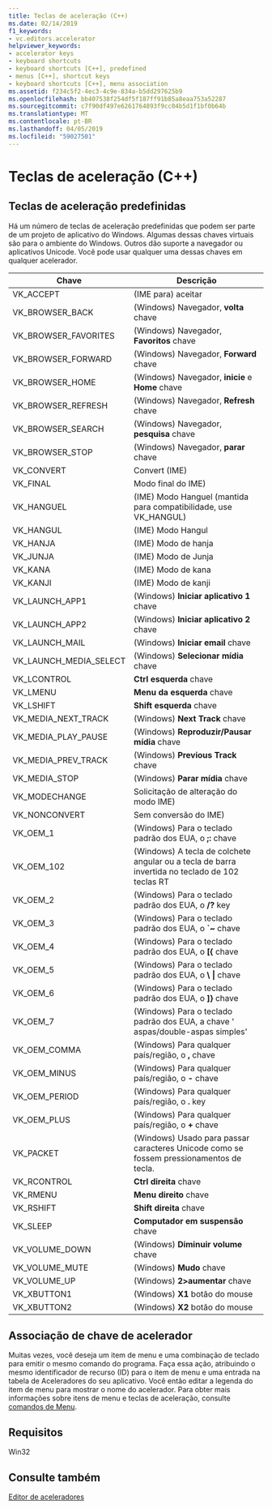 ```yaml
---
title: Teclas de aceleração (C++)
ms.date: 02/14/2019
f1_keywords:
- vc.editors.accelerator
helpviewer_keywords:
- accelerator keys
- keyboard shortcuts
- keyboard shortcuts [C++], predefined
- menus [C++], shortcut keys
- keyboard shortcuts [C++], menu association
ms.assetid: f234c5f2-4ec3-4c9e-834a-b5dd297625b9
ms.openlocfilehash: bb407538f254df5f187ff91b85a8eaa753a52287
ms.sourcegitcommit: c7f90df497e6261764893f9cc04b5d1f1bf0b64b
ms.translationtype: MT
ms.contentlocale: pt-BR
ms.lasthandoff: 04/05/2019
ms.locfileid: "59027501"
---
```

# <a name="accelerator-keys-c"></a>Teclas de aceleração (C++)

## <a name="predefined-accelerator-keys"></a>Teclas de aceleração predefinidas

Há um número de teclas de aceleração predefinidas que podem ser parte de um projeto de aplicativo do Windows. Algumas dessas chaves virtuais são para o ambiente do Windows. Outros dão suporte a navegador ou aplicativos Unicode. Você pode usar qualquer uma dessas chaves em qualquer acelerador.

|Chave|Descrição|
|---------|-----------------|
|VK_ACCEPT|(IME para) aceitar|
|VK_BROWSER_BACK|(Windows) Navegador, **volta** chave|
|VK_BROWSER_FAVORITES|(Windows) Navegador, **Favoritos** chave|
|VK_BROWSER_FORWARD|(Windows) Navegador, **Forward** chave|
|VK_BROWSER_HOME|(Windows) Navegador, **inicie** e **Home** chave|
|VK_BROWSER_REFRESH|(Windows) Navegador, **Refresh** chave|
|VK_BROWSER_SEARCH|(Windows) Navegador, **pesquisa** chave|
|VK_BROWSER_STOP|(Windows) Navegador, **parar** chave|
|VK_CONVERT|Convert (IME)|
|VK_FINAL|Modo final do IME)|
|VK_HANGUEL|(IME) Modo Hanguel (mantida para compatibilidade, use VK_HANGUL)|
|VK_HANGUL|(IME) Modo Hangul|
|VK_HANJA|(IME) Modo de hanja|
|VK_JUNJA|(IME) Modo de Junja|
|VK_KANA|(IME) Modo de kana|
|VK_KANJI|(IME) Modo de kanji|
|VK_LAUNCH_APP1|(Windows) **Iniciar aplicativo 1** chave|
|VK_LAUNCH_APP2|(Windows) **Iniciar aplicativo 2** chave|
|VK_LAUNCH_MAIL|(Windows) **Iniciar email** chave|
|VK_LAUNCH_MEDIA_SELECT|(Windows) **Selecionar mídia** chave|
|VK_LCONTROL|**Ctrl esquerda** chave|
|VK_LMENU|**Menu da esquerda** chave|
|VK_LSHIFT|**Shift esquerda** chave|
|VK_MEDIA_NEXT_TRACK|(Windows) **Next Track** chave|
|VK_MEDIA_PLAY_PAUSE|(Windows) **Reproduzir/Pausar mídia** chave|
|VK_MEDIA_PREV_TRACK|(Windows) **Previous Track** chave|
|VK_MEDIA_STOP|(Windows) **Parar mídia** chave|
|VK_MODECHANGE|Solicitação de alteração do modo IME)|
|VK_NONCONVERT|Sem conversão do IME)|
|VK_OEM_1|(Windows) Para o teclado padrão dos EUA, o **;:** chave|
|VK_OEM_102|(Windows) A tecla de colchete angular ou a tecla de barra invertida no teclado de 102 teclas RT|
|VK_OEM_2|(Windows) Para o teclado padrão dos EUA, o **/?** key|
|VK_OEM_3|(Windows) Para o teclado padrão dos EUA, o **`~** chave|
|VK_OEM_4|(Windows) Para o teclado padrão dos EUA, o **[{** chave|
|VK_OEM_5|(Windows) Para o teclado padrão dos EUA, o **\\ &#124;** chave|
|VK_OEM_6|(Windows) Para o teclado padrão dos EUA, o **]}** chave|
|VK_OEM_7|(Windows) Para o teclado padrão dos EUA, a chave ' aspas/double-aspas simples'|
|VK_OEM_COMMA|(Windows) Para qualquer país/região, o **,** chave|
|VK_OEM_MINUS|(Windows) Para qualquer país/região, o **-** chave|
|VK_OEM_PERIOD|(Windows) Para qualquer país/região, o **.** key|
|VK_OEM_PLUS|(Windows) Para qualquer país/região, o **+** chave|
|VK_PACKET|(Windows) Usado para passar caracteres Unicode como se fossem pressionamentos de tecla.|
|VK_RCONTROL|**Ctrl direita** chave|
|VK_RMENU|**Menu direito** chave|
|VK_RSHIFT|**Shift direita** chave|
|VK_SLEEP|**Computador em suspensão** chave|
|VK_VOLUME_DOWN|(Windows) **Diminuir volume** chave|
|VK_VOLUME_MUTE|(Windows) **Mudo** chave|
|VK_VOLUME_UP|(Windows) **2&gt;aumentar** chave|
|VK_XBUTTON1|(Windows) **X1** botão do mouse|
|VK_XBUTTON2|(Windows) **X2** botão do mouse|

## <a name="accelerator-key-association"></a>Associação de chave de acelerador

Muitas vezes, você deseja um item de menu e uma combinação de teclado para emitir o mesmo comando do programa. Faça essa ação, atribuindo o mesmo identificador de recurso (ID) para o item de menu e uma entrada na tabela de Aceleradores do seu aplicativo. Você então editar a legenda do item de menu para mostrar o nome do acelerador. Para obter mais informações sobre itens de menu e teclas de aceleração, consulte [comandos de Menu](../windows/associating-a-menu-command-with-an-accelerator-key.md).

## <a name="requirements"></a>Requisitos

Win32

## <a name="see-also"></a>Consulte também

[Editor de aceleradores](../windows/accelerator-editor.md)<br/>